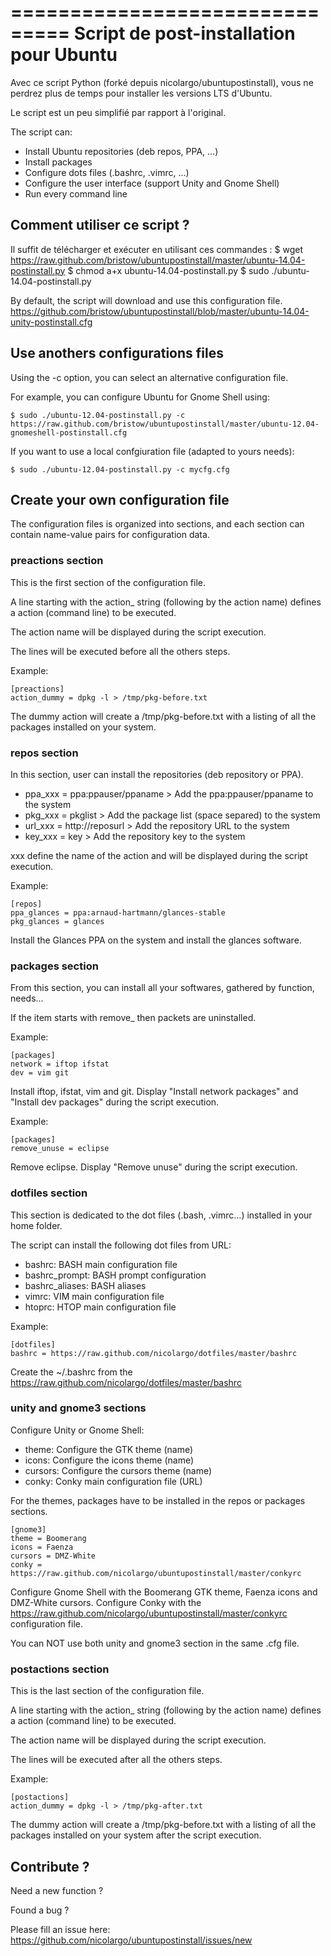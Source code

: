 ===============================
Script de post-installation pour Ubuntu
===============================

Avec ce script Python (forké depuis nicolargo/ubuntupostinstall),
vous ne perdrez plus de temps pour installer les versions LTS d'Ubuntu.

Le script est un peu simplifié par rapport à l'original.

The script can:

* Install Ubuntu repositories (deb repos, PPA, ...)
* Install packages
* Configure dots files (.bashrc, .vimrc, ...)
* Configure the user interface (support Unity and Gnome Shell)
* Run every command line

## Comment utiliser ce script ?

Il suffit de télécharger et exécuter en utilisant ces commandes :
    $ wget https://raw.github.com/bristow/ubuntupostinstall/master/ubuntu-14.04-postinstall.py
    $ chmod a+x ubuntu-14.04-postinstall.py
    $ sudo ./ubuntu-14.04-postinstall.py

By default, the script will download and use this configuration file.
https://github.com/bristow/ubuntupostinstall/blob/master/ubuntu-14.04-unity-postinstall.cfg

## Use anothers configurations files

Using the -c option, you can select an alternative configuration file.

For example, you can configure Ubuntu for Gnome Shell using:

    $ sudo ./ubuntu-12.04-postinstall.py -c https://raw.github.com/bristow/ubuntupostinstall/master/ubuntu-12.04-gnomeshell-postinstall.cfg

If you want to use a local confgiuration file (adapted to yours needs):

    $ sudo ./ubuntu-12.04-postinstall.py -c mycfg.cfg

## Create your own configuration file

The configuration files is organized into sections, and each section 
can contain name-value pairs for configuration data.

### preactions section

This is the first section of the configuration file.

A line starting with the action_ string (following by the action name) defines a 
action (command line) to be executed.

The action name will be displayed during the script execution.

The lines will be executed before all the others steps.

Example:

    [preactions]
    action_dummy = dpkg -l > /tmp/pkg-before.txt

The dummy action will create a /tmp/pkg-before.txt with a listing of 
all the packages installed on your system.

### repos section

In this section, user can install the repositories (deb repository or PPA).

* ppa_xxx = ppa:ppauser/ppaname > Add the ppa:ppauser/ppaname to the system
* pkg_xxx = pkglist             > Add the package list (space separed) to the system
* url_xxx = http://reposurl     > Add the repository URL to the system 
* key_xxx = key                 > Add the repository key to the system 

xxx define the name of the action and will be displayed during the script execution.

Example:

    [repos]
    ppa_glances = ppa:arnaud-hartmann/glances-stable
    pkg_glances = glances
    
Install the Glances PPA on the system and install the glances software.

### packages section

From this section, you can install all your softwares, gathered by 
function, needs...

If the item starts with remove_ then packets are uninstalled.

Example:

    [packages]
    network = iftop ifstat
    dev = vim git 

Install iftop, ifstat, vim and git. Display "Install network packages" and "Install 
dev packages" during the script execution.

Example:

    [packages]
    remove_unuse = eclipse

Remove eclipse. Display "Remove unuse" during the script execution. 

### dotfiles section

This section is dedicated to the dot files (.bash, .vimrc...) installed in your 
home folder. 

The script can install the following dot files from URL:

* bashrc: BASH main configuration file
* bashrc_prompt: BASH prompt configuration
* bashrc_aliases: BASH aliases
* vimrc: VIM main configuration file
* htoprc: HTOP main configuration file

Example:

    [dotfiles]
    bashrc = https://raw.github.com/nicolargo/dotfiles/master/bashrc

Create the ~/.bashrc from the https://raw.github.com/nicolargo/dotfiles/master/bashrc

### unity and gnome3 sections

Configure Unity or Gnome Shell:

* theme: Configure the GTK theme (name)
* icons: Configure the icons theme (name)
* cursors: Configure the cursors theme (name)
* conky: Conky main configuration file (URL)

For the themes, packages have to be installed in the repos or packages sections.

    [gnome3]
    theme = Boomerang
    icons = Faenza
    cursors = DMZ-White
    conky = https://raw.github.com/nicolargo/ubuntupostinstall/master/conkyrc

Configure Gnome Shell with the Boomerang GTK theme, Faenza icons and DMZ-White 
cursors. Configure Conky with the https://raw.github.com/nicolargo/ubuntupostinstall/master/conkyrc 
configuration file.

You can NOT use both unity and gnome3 section in the same .cfg file.

### postactions section

This is the last section of the configuration file.

A line starting with the action_ string (following by the action name) defines a 
action (command line) to be executed.

The action name will be displayed during the script execution.

The lines will be executed after all the others steps.

Example:

    [postactions]
    action_dummy = dpkg -l > /tmp/pkg-after.txt

The dummy action will create a /tmp/pkg-before.txt with a listing of 
all the packages installed on your system after the script execution.

## Contribute ?

Need a new function ? 

Found a bug ?

Please fill an issue here: https://github.com/nicolargo/ubuntupostinstall/issues/new
